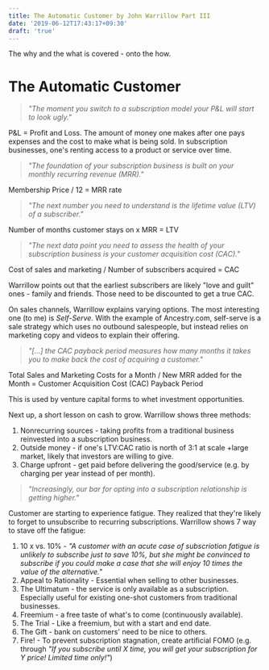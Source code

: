 ```yaml
---
title: The Automatic Customer by John Warrillow Part III
date: '2019-06-12T17:43:17+09:30'
draft: 'true'
---
```

The why and the what is covered - onto the how.

# The Automatic Customer

> _"The moment you switch to a subscription model your P&L will start to look ugly."_

P&L = Profit and Loss. The amount of money one makes after one pays expenses and the cost to make what is being sold. In subscription businesses, one's renting access to a product or service over time.

> _"The foundation of your subscription business is built on your monthly recurring revenue (MRR)."_

Membership Price / 12 = MRR rate

> _"The next number you need to understand is the lifetime value (LTV) of a subscriber."_

Number of months customer stays on x MRR = LTV

> _"The next data point you need to assess the health of your subscription business is your customer acquisition cost (CAC)."_

Cost of sales and marketing / Number of subscribers acquired = CAC

Warrillow points out that the earliest subscribers are likely "love and guilt" ones - family and friends. Those need to be discounted to get a true CAC.

On sales channels, Warrillow explains varying options. The most interesting one (to me) is _Self-Serve_. With the example of Ancestry.com, self-serve is a sale strategy which uses no outbound salespeople, but instead  relies on marketing copy and videos to explain their offering.

> _"\[...] the CAC payback period measures how many months it takes you to make back the cost of acquiring a customer."_

 Total Sales and Marketing Costs for a Month / New MRR added for the Month = Customer Acquisition Cost (CAC) Payback Period

This is used by venture capital forms to whet investment opportunities.

Next up, a short lesson on cash to grow. Warrillow shows three methods:

1. Nonrecurring sources - taking profits from a traditional business reinvested into a subscription business.
2. Outside money - if one's LTV:CAC ratio is north of 3:1 at scale +large market, likely that investors are willing to give.
3. Charge upfront - get paid before delivering the good/service (e.g. by charging per year instead of per month).

> _"Increasingly, our bar for opting into a subscription relationship is getting higher."_

Customer are starting to experience fatigue. They realized that they're likely to forget to unsubscribe to recurring subscriptions. Warrillow shows 7 way to stave off the fatigue:

1. 10 x vs. 10% - _"A customer with an acute case of subscriotion fatigue is unlikely to subscribe just to save 10%, but she might be convinced to subscribe if you could make a case that she will enjoy 10 times the value of the alternative."_
2. Appeal to Rationality - Essential when selling to other businesses.
3. The Ultimatum - the service is only available as a subscription. Especially useful for existing one-shot customers from traditional businesses.
4. Freemium - a free taste of what's to come (continuously available).
5. The Trial - Like a freemium, but with a start and end date.
6. The Gift - bank on customers' need to be nice to others.
7.  Fire! - To prevent subscription stagnation, create artificial FOMO (e.g. through _"If you subscribe until X time, you will get your subscription for Y price! Limited time only!"_)

